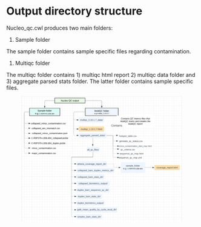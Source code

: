 # Output directory structure

Nucleo\_qc.cwl produces two main folders:

1. Sample folder

The sample folder contains sample specific files regarding contamination.



1. Multiqc folder

The multiqc folder contains 1) multiqc html report 2) multiqc data folder and 3) aggregate parsed stats folder. The latter folder contains sample specific files.&#x20;

<figure><img src="../../.gitbook/assets/iScreen Shoter - 2022-12-05 131553.114.png" alt=""><figcaption></figcaption></figure>
